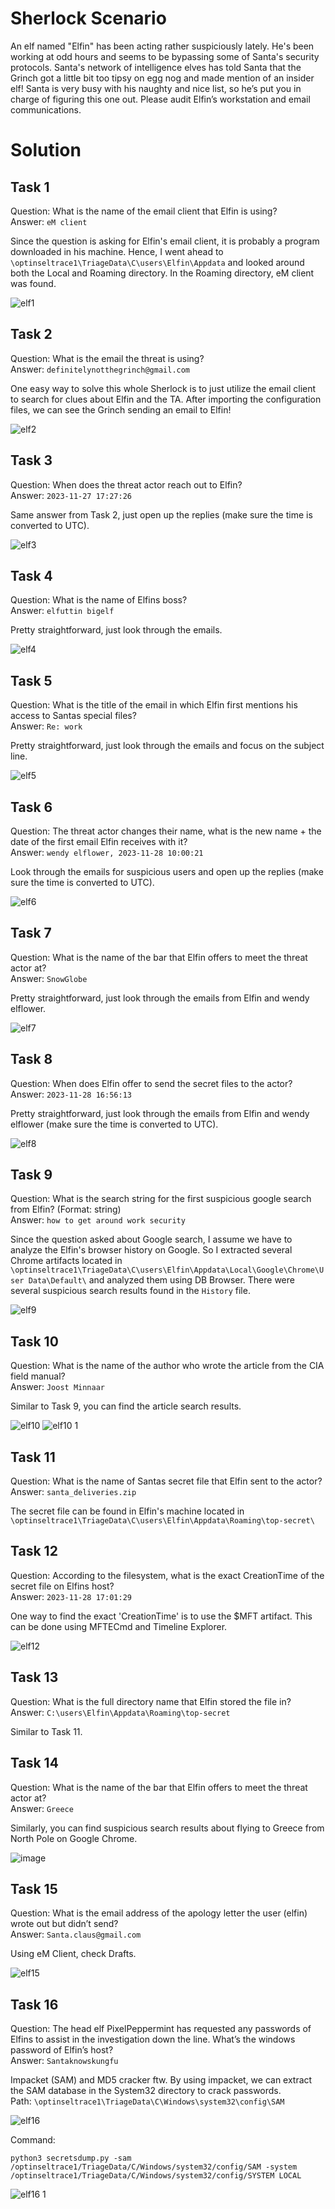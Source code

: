 # Sherlock Scenario
An elf named "Elfin" has been acting rather suspiciously lately. He's been working at odd hours and seems to be bypassing some of Santa's security protocols. 
Santa's network of intelligence elves has told Santa that the Grinch got a little bit too tipsy on egg nog and made mention of an insider elf! 
Santa is very busy with his naughty and nice list, so he’s put you in charge of figuring this one out. Please audit Elfin’s workstation and email communications.

# Solution
## Task 1 
Question: What is the name of the email client that Elfin is using?
<br>Answer: `eM client`

Since the question is asking for Elfin's email client, it is probably a program downloaded in his machine. Hence, I went ahead to `\optinseltrace1\TriageData\C\users\Elfin\Appdata` and looked around both the Local and Roaming directory. In the Roaming directory, eM client was found.

![elf1](https://github.com/warlocksmurf/HTB-writeups/assets/121353711/e5c6d693-0ff3-4c2c-baba-a171661c3781)

## Task 2  
Question: What is the email the threat is using?
<br>Answer: `definitelynotthegrinch@gmail.com`

One easy way to solve this whole Sherlock is to just utilize the email client to search for clues about Elfin and the TA.
After importing the configuration files, we can see the Grinch sending an email to Elfin!

![elf2](https://github.com/warlocksmurf/HTB-writeups/assets/121353711/6caa0bd8-5b3f-4f0f-9469-95befbb47208)

## Task 3 
Question: When does the threat actor reach out to Elfin?
<br>Answer: `2023-11-27 17:27:26`

Same answer from Task 2, just open up the replies (make sure the time is converted to UTC).

![elf3](https://github.com/warlocksmurf/HTB-writeups/assets/121353711/d25e4cc9-6ff3-4da9-9a1d-0c9e5ca04bda)

## Task 4 
Question: What is the name of Elfins boss?
<br>Answer: `elfuttin bigelf`

Pretty straightforward, just look through the emails.

![elf4](https://github.com/warlocksmurf/HTB-writeups/assets/121353711/6ec4bac0-1d22-46ac-afc8-3f702a62a5c1)

## Task 5 
Question: What is the title of the email in which Elfin first mentions his access to Santas special files?
<br>Answer: `Re: work`

Pretty straightforward, just look through the emails and focus on the subject line.

![elf5](https://github.com/warlocksmurf/HTB-writeups/assets/121353711/23ac4ce4-cbc9-44eb-bde2-7cf41a50597c)

## Task 6 
Question: The threat actor changes their name, what is the new name + the date of the first email Elfin receives with it?
<br>Answer: `wendy elflower, 2023-11-28 10:00:21`

Look through the emails for suspicious users and open up the replies (make sure the time is converted to UTC).

![elf6](https://github.com/warlocksmurf/HTB-writeups/assets/121353711/323d2e59-0b8f-4060-b8ef-35afd75f9a78)

## Task 7
Question: What is the name of the bar that Elfin offers to meet the threat actor at?
<br>Answer: `SnowGlobe`

Pretty straightforward, just look through the emails from Elfin and wendy elflower.

![elf7](https://github.com/warlocksmurf/HTB-writeups/assets/121353711/efd3097c-2dd3-4fb5-b1d8-4fda193d1a6c)

## Task 8
Question: When does Elfin offer to send the secret files to the actor?
<br>Answer: `2023-11-28 16:56:13`

Pretty straightforward, just look through the emails from Elfin and wendy elflower (make sure the time is converted to UTC).

![elf8](https://github.com/warlocksmurf/HTB-writeups/assets/121353711/4c464425-3d39-4ee4-9174-2975c2c268a6)

## Task 9
Question: What is the search string for the first suspicious google search from Elfin? (Format: string)
<br>Answer: `how to get around work security`

Since the question asked about Google search, I assume we have to analyze the Elfin's browser history on Google. So I extracted several Chrome artifacts located in `\optinseltrace1\TriageData\C\users\Elfin\Appdata\Local\Google\Chrome\User Data\Default\` and analyzed them using DB Browser. There were several suspicious search results found in the `History` file.

![elf9](https://github.com/warlocksmurf/HTB-writeups/assets/121353711/310bac04-9440-41d5-88f3-57cc8ca9568c)

## Task 10
Question: What is the name of the author who wrote the article from the CIA field manual?
<br>Answer: `Joost Minnaar`

Similar to Task 9, you can find the article search results.

![elf10](https://github.com/warlocksmurf/HTB-writeups/assets/121353711/a77cb620-31ea-4402-903d-b2d2df597fe8)
![elf10 1](https://github.com/warlocksmurf/HTB-writeups/assets/121353711/6e956313-279f-4e3b-8f78-2025d5d4fee8)

## Task 11
Question: What is the name of Santas secret file that Elfin sent to the actor?
<br>Answer: `santa_deliveries.zip`

The secret file can be found in Elfin's machine located in `\optinseltrace1\TriageData\C\users\Elfin\Appdata\Roaming\top-secret\`

## Task 12
Question: According to the filesystem, what is the exact CreationTime of the secret file on Elfins host?
<br>Answer: `2023-11-28 17:01:29`

One way to find the exact 'CreationTime' is to use the $MFT artifact. This can be done using MFTECmd and Timeline Explorer.

![elf12](https://github.com/warlocksmurf/HTB-writeups/assets/121353711/ffe00ae6-7e0b-4fe5-b87d-fc6846ff5797)

## Task 13
Question: What is the full directory name that Elfin stored the file in?
<br>Answer: `C:\users\Elfin\Appdata\Roaming\top-secret`

Similar to Task 11.

## Task 14
Question: What is the name of the bar that Elfin offers to meet the threat actor at?
<br>Answer: `Greece`

Similarly, you can find suspicious search results about flying to Greece from North Pole on Google Chrome.

![image](https://github.com/warlocksmurf/HTB-writeups/assets/121353711/f51eb564-1125-4591-9e94-d27b03dcef27)

## Task 15
Question: What is the email address of the apology letter the user (elfin) wrote out but didn’t send?
<br>Answer: `Santa.claus@gmail.com`

Using eM Client, check Drafts.

![elf15](https://github.com/warlocksmurf/HTB-writeups/assets/121353711/792a9fd6-34ca-44dc-8d0a-ffe9ec719181)

## Task 16
Question: The head elf PixelPeppermint has requested any passwords of Elfins to assist in the investigation down the line. What’s the windows password of Elfin’s host?
<br>Answer: `Santaknowskungfu`

Impacket (SAM) and MD5 cracker ftw.
By using impacket, we can extract the SAM database in the System32 directory to crack passwords.
<br>Path: ``\optinseltrace1\TriageData\C\Windows\system32\config\SAM``

![elf16](https://github.com/warlocksmurf/HTB-writeups/assets/121353711/215eb681-5d52-4834-b92e-15b6cd56ece1)

Command: 
```
python3 secretsdump.py -sam /optinseltrace1/TriageData/C/Windows/system32/config/SAM -system /optinseltrace1/TriageData/C/Windows/system32/config/SYSTEM LOCAL
```

![elf16 1](https://github.com/warlocksmurf/HTB-writeups/assets/121353711/4d58923a-6fd8-4df2-b181-01422cf5191d)

